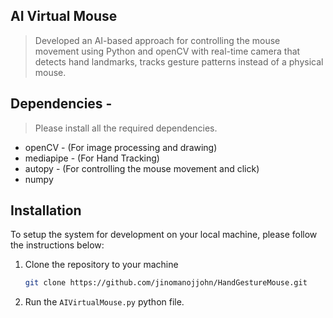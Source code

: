 ## AI Virtual Mouse

> Developed an AI-based approach for controlling the mouse movement using Python and openCV with real-time camera that detects hand landmarks, tracks gesture patterns instead of a physical mouse.

## Dependencies  -
> Please install all the required dependencies.
* openCV - (For image processing and drawing)
* mediapipe - (For Hand Tracking)
* autopy - (For controlling the mouse movement and click)
* numpy

## Installation

To setup the system for development on your local machine, please follow the instructions below:

1. Clone the repository to your machine

   ```bash
   git clone https://github.com/jinomanojjohn/HandGestureMouse.git
   ```

2. Run the ```AIVirtualMouse.py``` python file.
   

